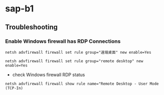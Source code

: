 # sap-b1

## Troubleshooting 
### Enable Windows firewall has RDP Connections
```
netsh advfirewall firewall set rule group="遠端桌面" new enable=Yes
```
```
netsh advfirewall firewall set rule group="remote desktop" new enable=Yes
```

* check Windows firewall RDP status
```
netsh advfirewall firewall show rule name="Remote Desktop - User Mode (TCP-In)
```
